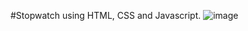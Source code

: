 #Stopwatch using HTML, CSS and Javascript.
![image](https://github.com/Manishakesarwani/Project_Stopwatch/assets/72316941/f84d47ad-6c50-4f46-98fc-181bdb225002)
